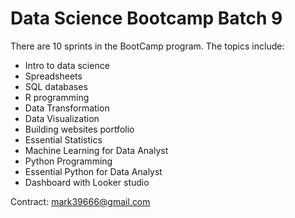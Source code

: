 # Data Science Bootcamp Batch 9

There are 10 sprints in the BootCamp program. The topics include:

- Intro to data science
- Spreadsheets
- SQL databases
- R programming
- Data Transformation
- Data Visualization
- Building websites portfolio
- Essential Statistics
- Machine Learning for Data Analyst
- Python Programming
- Essential Python for Data Analyst
- Dashboard with Looker studio

Contract: mark39666@gmail.com
